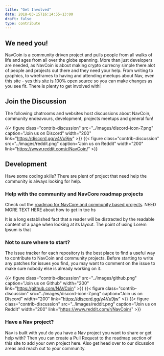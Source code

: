 ```yaml
---
title: "Get Involved"
date: 2018-03-15T16:14:55+13:00
draft: false
type: contribute
---
```


## We need you!
NavCoin is a community driven project and pulls people from all walks of life and ages from all over the globe spanning. More than just developers are needed, as NavCoin is about making crypto currecny simple there alot of people and projects out there and they need your help. From writing to graphics, to wireframes to having and attending meetups about Nav, even this site - [yes this site is 100% open source](https://github.com/NAVCoin/nav-community-site) so you can make changes as you see fit. There is plenty to get involved with!


## Join the Discussion
The following chatrooms and websites host discussions about NavCoin, community endeavours, development, projects meetups and general fun!

{{< figure class="contrib-discussion"  src="../images/discord-icon-7.png" caption="Join us on Discord" width="200" link="https://discord.gg/y4Vu9jw" >}} 
{{< figure class="contrib-discussion" src="../images/reddit.png"  caption="Join us on Reddit" width="200" link="https://www.reddit.com/r/NavCoin/" >}}


## Development
Have some coding skills? There are plent of project that need help the community is always looking for help. 

### Help with the community and NavCore roadmap projects
Check out the [roadmap for NavCore and community based projects](http://www.google.com). NEED MORE TEXT HERE about how to get in toe hs 

It is a long established fact that a reader will be distracted by the readable content of a page when looking at its layout. The point of using Lorem Ipsum is that

### Not to sure where to start?
The issue tracker for each repository is the best place to find a useful way to contribute to NavCoin and community projects. Before starting to write any patches for issues you find, you may want to comment on the issue to make sure nobody else is already working on it.

{{< figure class="contrib-discussion"  src="../images/github.png" caption="Join us on Github" width="200" link="https://github.com/NAVCoin" >}} 
{{< figure class="contrib-discussion"  src="../images/discord-icon-7.png" caption="Join us on Discord" width="200" link="https://discord.gg/y4Vu9jw" >}} 
{{< figure class="contrib-discussion" src="../images/reddit.png"  caption="Join us on Reddit" width="200" link="https://www.reddit.com/r/NavCoin/" >}}


### Have a Nav project?
Nav is built with you! do you have a Nav project you want to share or get help with? Then you can create a Pull Request to the roadmap section of this site to add your own project here. Also get head over to our dicussion areas and reach out to your community. 


